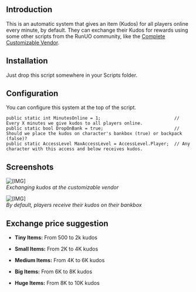 ## Introduction ##

This is an automatic system that gives an item (Kudos) for all players online every minute, by default. They can exchange their Kudos for rewards using some other scripts from the RunUO community, like the [Complete Customizable Vendor][1].

## Installation ##

Just drop this script somewhere in your Scripts folder.

## Configuration ##

You can configure this system at the top of the script.

	public static int MinutesOnline = 1;                            // Every X minutes we give kudos to all players online.
	public static bool DropOnBank = true;                           // Should we place the kudos on character's bankbox (true) or backpack (false)?
	public static AccessLevel MaxAccessLevel = AccessLevel.Player;  // Any character with this access and below receives kudos.

## Screenshots ##

![\[IMG\]][2]<br/>
_Exchanging kudos at the customizable vendor_

![\[IMG\]][3]<br/>
_By default, players receive their kudos on their bankbox_

## Exchange price suggestion ##

- **Tiny Items:** From 500 to 2k kudos
- **Small Items:** From 2K to 4K kudos
- **Medium Items:** From 4K to 6K kudos
- **Big Items:** From 6K to 8K kudos
- **Huge Items:** From 8K to 10K kudos

   [1]: http://www.runuo.com/community/threads/runu-o-2-0-rc1-rc2-the-complete-customizable-vendor.91051/
   [2]: http://i.imgur.com/7k2ybTv.png
   [3]: http://i.imgur.com/L8o4YS3.png
  